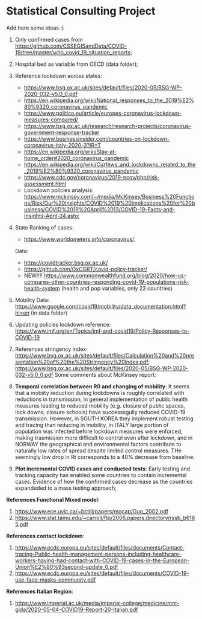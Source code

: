 # Statistical Consulting Project

Add here some ideas :) 

1. Only confirmed cases from https://github.com/CSSEGISandData/COVID-19/tree/master/who_covid_19_situation_reports;
2. Hospital bed as variable from OECD (data folder);
3. Reference lockdown across states: 
    - https://www.bsg.ox.ac.uk/sites/default/files/2020-05/BSG-WP-2020-032-v5.0_0.pdf
    - https://en.wikipedia.org/wiki/National_responses_to_the_2019%E2%80%9320_coronavirus_pandemic
    - https://www.politico.eu/article/europes-coronavirus-lockdown-measures-compared/
    - https://www.bsg.ox.ac.uk/research/research-projects/coronavirus-government-response-tracker
    - https://www.businessinsider.com/countries-on-lockdown-coronavirus-italy-2020-3?IR=T
    - https://en.wikipedia.org/wiki/Stay-at-home_order#2020_coronavirus_pandemic
    - https://en.wikipedia.org/wiki/Curfews_and_lockdowns_related_to_the_2019%E2%80%9320_coronavirus_pandemic
    - https://www.cdc.gov/coronavirus/2019-ncov/php/risk-assessment.html
    - Lockdown policies analysis: https://www.mckinsey.com/~/media/McKinsey/Business%20Functions/Risk/Our%20Insights/COVID%2019%20Implications%20for%20business/COVID%2019%20April%2013/COVID-19-Facts-and-Insights-April-24.ashx
4. State Ranking of cases: 
    - https://www.worldometers.info/coronavirus/
 
   Data:
    - https://covidtracker.bsg.ox.ac.uk/
    - https://github.com/OxCGRT/covid-policy-tracker/
    - NEW!!!! https://www.commonwealthfund.org/blog/2020/how-us-compares-other-countries-responding-covid-19-populations-risk-health-system (health and pop variables, only 23 countries)
 5. Mobility Data: https://www.google.com/covid19/mobility/data_documentation.html?hl=en (in data folder)
 6. Updating policies lockdown reference: https://www.imf.org/en/Topics/imf-and-covid19/Policy-Responses-to-COVID-19
 7. References stringency index: https://www.bsg.ox.ac.uk/sites/default/files/Calculation%20and%20presentation%20of%20the%20Stringency%20Index.pdf; https://www.bsg.ox.ac.uk/sites/default/files/2020-05/BSG-WP-2020-032-v5.0_0.pdf
Some comments about McKinsey report:

 1. **Temporal correlation between R0 and changing of mobility**: It seems that a mobiity reduction during lockdowns is roughly correlated with reductions in transmission, in general implementation of public health measures leading to reduced mobility (e.g. closure of public spaces, lock downs, closure schools) have successsgully reduced COVID-19 transmission. However, in SOUTH KOREA they implement robust testing and tracing than reducing in mobility, in ITALY large portion of population was infected before lockdown measures were enforced, making trasmission more difficult to control even after lockdown, and in NORWAY the geographical and environmental factors contribute to naturally low rates of spread despite limited control measures. THe seemingly low drop in Rt corresponds to a 40% decrease from baseline. 
 2. **Plot incremental COVID cases and conducted tests**: Early testing and tracking capacity has enabled some countries to contain incremental cases. Evidence of how the confirmed cases decrease as the countries expandeded to a mass testing approach;

**References Functional Mixed model**:
 1. https://www.ece.uvic.ca/~bctill/papers/mocap/Guo_2002.pdf
 2. https://www.stat.tamu.edu/~carroll/ftp/2006.papers.directory/rssb_b6165.pdf

**References contact lockdown**:
 1. https://www.ecdc.europa.eu/sites/default/files/documents/Contact-tracing-Public-health-management-persons-including-healthcare-workers-having-had-contact-with-COVID-19-cases-in-the-European-Union%E2%80%93second-update_0.pdf
 2. https://www.ecdc.europa.eu/sites/default/files/documents/COVID-19-use-face-masks-community.pdf
 
 **References Italian Region**:
 1. https://www.imperial.ac.uk/media/imperial-college/medicine/mrc-gida/2020-05-04-COVID19-Report-20-Italian.pdf
 
